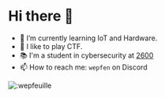 # Hi there 👋

- 🌱 I’m currently learning IoT and Hardware.
- 🧠 I like to play CTF.
- 📚 I'm a student in cybersecurity at [2600](https://www.ecole2600.com)
- 📫 How to reach me: `wepfen` on Discord

<!--
**wepfen/wepfen** is a ✨ _special_ ✨ repository because its `README.md` (this file) appears on your GitHub profile.

Here are some ideas to get you started:

- 🔭 I’m currently working on ...
- 🌱 I’m currently learning ...
- 👯 I’m looking to collaborate on ...
- 🤔 I’m looking for help with ...
- 💬 Ask me about ...
- 📫 How to reach me: ...
- 😄 Pronouns: ...
- ⚡ Fun fact: ...
-->


![:wepfeuille](https://count.chiya.dev/get/@:wepfeuille?theme=asoul&length=4)
